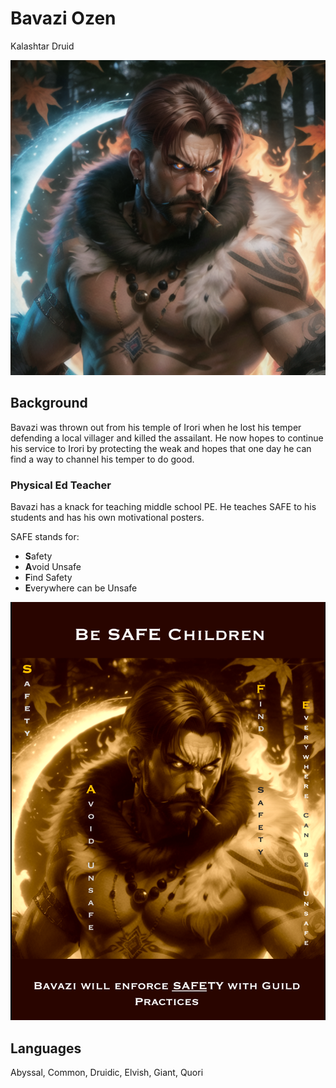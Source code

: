 # Bavazi Ozen

Kalashtar Druid

![Bavazi](/img/players/Bavazi.png)

## Background
Bavazi was thrown out from his temple of Irori when he lost his temper defending a local villager and killed the assailant. He now hopes to continue his service to Irori by protecting the weak and hopes that one day he can find a way to channel his temper to do good.

### Physical Ed Teacher
Bavazi has a knack for teaching middle school PE. He teaches SAFE to his students and has his own motivational posters.

SAFE stands for: 
- **S**afety
- **A**void Unsafe
- **F**ind Safety
- **E**verywhere can be Unsafe

![motivational poster](/img/players/Bavazi_PE.png)

## Languages

Abyssal, Common, Druidic, Elvish, Giant, Quori
